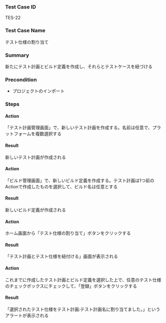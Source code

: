 ### Test Case ID
TES-22

### Test Case Name
テスト仕様の割り当て

### Summary
新たにテスト計画とビルド定義を作成し、それらとテストケースを紐づける

### Precondition
* プロジェクトのインポート

### Steps

#### Action
「テスト計画管理画面」で、新しいテスト計画を作成する。名前は任意で、プラットフォームを複数選択する
#### Result
新しいテスト計画が作成される

#### Action
「ビルド管理画面」で、新しいビルド定義を作成する。テスト計画は1つ前のActionで作成したものを選択して、ビルド名は任意とする
#### Result
新しいビルド定義が作成される

#### Action
ホーム画面から「テスト仕様の割り当て」ボタンをクリックする
#### Result
「テスト計画とテスト仕様を紐付ける」画面が表示される

#### Action
これまでに作成したテスト計画とビルド定義を選択した上で、任意のテスト仕様のチェックボックスにチェックして、「登録」ボタンをクリックする
#### Result
「選択されたテスト仕様をテスト計画:テスト計画名に割り当てました。」というアラートが表示される
